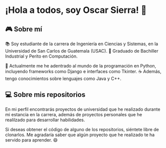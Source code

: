 # ¡Hola a todos, soy Oscar Sierra! 👋

## 🎮 Sobre mí
📚 Soy estudiante de la carrera de Ingeniería en Ciencias y Sistemas, en la Universidad de San Carlos de Guatemala (USAC).
📜 Graduado de Bachiller Industrial y Perito en Computación.

🐍 Actualmente me he adentrado al mundo de la programación en Python, incluyendo frameworks como Django e interfaces como Tkinter.
☕ Además, tengo conocimientos sobre lenguajes como Java y C++.

## 💻 Sobre mis repositorios
En mi perfil encontrarás proyectos de universidad que he realizado durante mi estancia en la carrera, además de proyectos personales que he realilzado para desarrollar habilidades.

Si deseas obtener el código de alguno de los repositorios, siéntete libre de clonarlos. Me agradaría saber que algún proyecto que he realizado te ha servido para aprender. 😄
<!--
**darth7ghost/darth7ghost** is a ✨ _special_ ✨ repository because its `README.md` (this file) appears on your GitHub profile.

Here are some ideas to get you started:

- 🔭 I’m currently working on ...
- 🌱 I’m currently learning ...
- 👯 I’m looking to collaborate on ...
- 🤔 I’m looking for help with ...
- 💬 Ask me about ...
- 📫 How to reach me: ...
- 😄 Pronouns: ...
- ⚡ Fun fact: ...
-->
